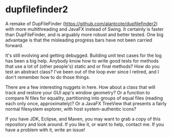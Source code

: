 # dupfilefinder2
A remake of DupFileFinder (https://github.com/alantcote/dupfilefinder2) with more multithreading and JavaFX instead of Swing. It certainly is faster than DupFileFinder, and is arguably more robust and better tested. One big advantage is that the misleading progress bars have not been carried forward.

It's still evolving and getting debugged. Building unit test cases for the log has been a big help. Anybody know how to write good tests for methods that use a lot of (other people's) static and or final methods? How do you test an abstract class? I've been out of the loop ever since I retired, and I don't remember how to do those things.

There are a few interesting nuggets in here. How about a class that will track and restore your GUI app's window geometry? Or a function to compare N files for equality, partitioning into groups of equal files (reading each only once, approximately)? Or a JavaFX TreeView that presents a fairly normal filesystem explorer, with host system-authentic icons?

If you have JDK, Eclipse, and Maven, you may want to grab a copy of this repository and look around. If you like it, or want to help, contact me. If you have a problem with it, write an issue!

